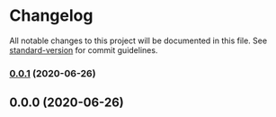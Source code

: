 # Changelog

All notable changes to this project will be documented in this file. See [standard-version](https://github.com/conventional-changelog/standard-version) for commit guidelines.

### [0.0.1](https://github.com/Jaypastagia/Token-Based-Login--MEAN/compare/v0.0.0...v0.0.1) (2020-06-26)

## 0.0.0 (2020-06-26)
